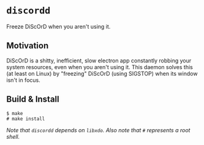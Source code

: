 # `discordd`

Freeze DiScOrD when you aren't using it.

## Motivation

DiScOrD is a shitty, inefficient, slow electron app constantly robbing your system resources, even when you aren't using it. This daemon solves this (at least on Linux) by "freezing" DiScOrD (using SIGSTOP) when its window isn't in focus.

## Build & Install

```
$ make
# make install
```
*Note that `discordd` depends on `libxdo`.*
*Also note that `#` represents a root shell.*